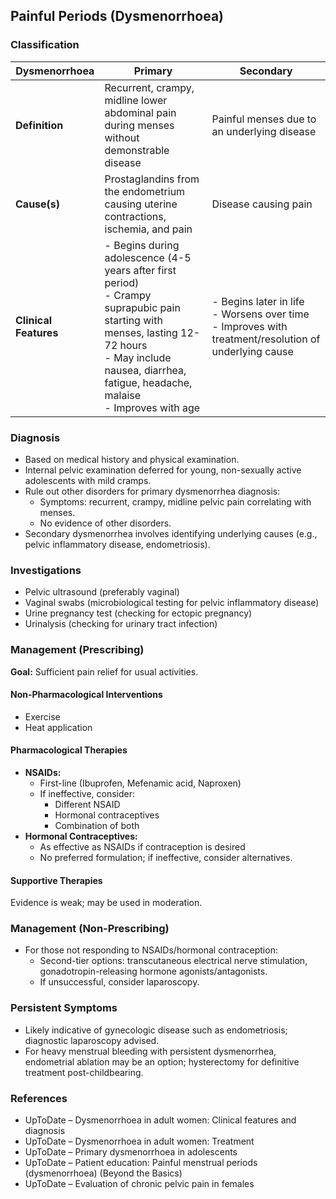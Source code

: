 ## Painful Periods (Dysmenorrhoea)

### Classification
| Dysmenorrhoea | Primary | Secondary |
|---------------|---------|-----------|
| **Definition** | Recurrent, crampy, midline lower abdominal pain during menses without demonstrable disease | Painful menses due to an underlying disease |
| **Cause(s)** | Prostaglandins from the endometrium causing uterine contractions, ischemia, and pain | Disease causing pain |
| **Clinical Features** | - Begins during adolescence (4-5 years after first period)<br>- Crampy suprapubic pain starting with menses, lasting 12-72 hours<br>- May include nausea, diarrhea, fatigue, headache, malaise<br>- Improves with age | - Begins later in life<br>- Worsens over time<br>- Improves with treatment/resolution of underlying cause |

### Diagnosis
- Based on medical history and physical examination.
- Internal pelvic examination deferred for young, non-sexually active adolescents with mild cramps.
- Rule out other disorders for primary dysmenorrhea diagnosis:
  - Symptoms: recurrent, crampy, midline pelvic pain correlating with menses.
  - No evidence of other disorders.
- Secondary dysmenorrhea involves identifying underlying causes (e.g., pelvic inflammatory disease, endometriosis).

### Investigations
- Pelvic ultrasound (preferably vaginal)
- Vaginal swabs (microbiological testing for pelvic inflammatory disease)
- Urine pregnancy test (checking for ectopic pregnancy)
- Urinalysis (checking for urinary tract infection)

### Management (Prescribing)
**Goal:** Sufficient pain relief for usual activities.

#### Non-Pharmacological Interventions
- Exercise
- Heat application

#### Pharmacological Therapies
- **NSAIDs:**  
  - First-line (Ibuprofen, Mefenamic acid, Naproxen)  
  - If ineffective, consider:  
    - Different NSAID  
    - Hormonal contraceptives  
    - Combination of both
- **Hormonal Contraceptives:**  
  - As effective as NSAIDs if contraception is desired  
  - No preferred formulation; if ineffective, consider alternatives.

#### Supportive Therapies
Evidence is weak; may be used in moderation.

### Management (Non-Prescribing)
- For those not responding to NSAIDs/hormonal contraception:
  - Second-tier options: transcutaneous electrical nerve stimulation, gonadotropin-releasing hormone agonists/antagonists.
  - If unsuccessful, consider laparoscopy.
  
### Persistent Symptoms
- Likely indicative of gynecologic disease such as endometriosis; diagnostic laparoscopy advised.
- For heavy menstrual bleeding with persistent dysmenorrhea, endometrial ablation may be an option; hysterectomy for definitive treatment post-childbearing.

### References
- UpToDate – Dysmenorrhoea in adult women: Clinical features and diagnosis
- UpToDate – Dysmenorrhoea in adult women: Treatment
- UpToDate – Primary dysmenorrhoea in adolescents
- UpToDate – Patient education: Painful menstrual periods (dysmenorrhoea) (Beyond the Basics)
- UpToDate – Evaluation of chronic pelvic pain in females